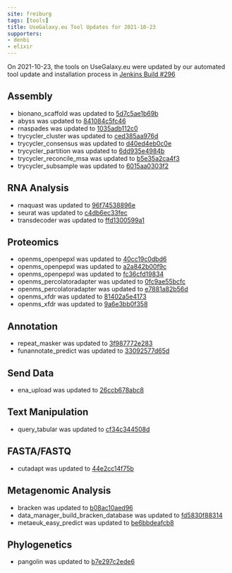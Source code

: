 ```yaml
---
site: freiburg
tags: [tools]
title: UseGalaxy.eu Tool Updates for 2021-10-23
supporters:
- denbi
- elixir
---
```


On 2021-10-23, the tools on UseGalaxy.eu were updated by our automated tool update and installation process in [Jenkins Build #296](https://build.galaxyproject.eu/job/usegalaxy-eu/job/install-tools/#296/)


## Assembly

- bionano_scaffold was updated to [5d7c5ae1b69b](https://toolshed.g2.bx.psu.edu/view/bgruening/bionano_scaffold/5d7c5ae1b69b)
- abyss was updated to [841084c5fc46](https://toolshed.g2.bx.psu.edu/view/iuc/abyss/841084c5fc46)
- rnaspades was updated to [1035adb112c0](https://toolshed.g2.bx.psu.edu/view/iuc/rnaspades/1035adb112c0)
- trycycler_cluster was updated to [ced385aa976d](https://toolshed.g2.bx.psu.edu/view/iuc/trycycler_cluster/ced385aa976d)
- trycycler_consensus was updated to [d40ed4eb0c0e](https://toolshed.g2.bx.psu.edu/view/iuc/trycycler_consensus/d40ed4eb0c0e)
- trycycler_partition was updated to [6dd935e4984b](https://toolshed.g2.bx.psu.edu/view/iuc/trycycler_partition/6dd935e4984b)
- trycycler_reconcile_msa was updated to [b5e35a2ca4f3](https://toolshed.g2.bx.psu.edu/view/iuc/trycycler_reconcile_msa/b5e35a2ca4f3)
- trycycler_subsample was updated to [6015aa0303f2](https://toolshed.g2.bx.psu.edu/view/iuc/trycycler_subsample/6015aa0303f2)

## RNA Analysis

- rnaquast was updated to [96f74538896e](https://toolshed.g2.bx.psu.edu/view/iuc/rnaquast/96f74538896e)
- seurat was updated to [c4db6ec33fec](https://toolshed.g2.bx.psu.edu/view/iuc/seurat/c4db6ec33fec)
- transdecoder was updated to [ffd1300599a1](https://toolshed.g2.bx.psu.edu/view/iuc/transdecoder/ffd1300599a1)

## Proteomics

- openms_openpepxl was updated to [40cc19c0dbd6](https://toolshed.g2.bx.psu.edu/view/galaxyp/openms_openpepxl/40cc19c0dbd6)
- openms_openpepxl was updated to [a2a842b00f9c](https://toolshed.g2.bx.psu.edu/view/galaxyp/openms_openpepxl/a2a842b00f9c)
- openms_openpepxl was updated to [fc36cfd19834](https://toolshed.g2.bx.psu.edu/view/galaxyp/openms_openpepxl/fc36cfd19834)
- openms_percolatoradapter was updated to [0fc9ae55bcfc](https://toolshed.g2.bx.psu.edu/view/galaxyp/openms_percolatoradapter/0fc9ae55bcfc)
- openms_percolatoradapter was updated to [e7881a82b56d](https://toolshed.g2.bx.psu.edu/view/galaxyp/openms_percolatoradapter/e7881a82b56d)
- openms_xfdr was updated to [81402a5e4173](https://toolshed.g2.bx.psu.edu/view/galaxyp/openms_xfdr/81402a5e4173)
- openms_xfdr was updated to [9a6e3bb0f358](https://toolshed.g2.bx.psu.edu/view/galaxyp/openms_xfdr/9a6e3bb0f358)

## Annotation

- repeat_masker was updated to [3f987772e283](https://toolshed.g2.bx.psu.edu/view/bgruening/repeat_masker/3f987772e283)
- funannotate_predict was updated to [33092577d65d](https://toolshed.g2.bx.psu.edu/view/iuc/funannotate_predict/33092577d65d)

## Send Data

- ena_upload was updated to [26ccb678abc8](https://toolshed.g2.bx.psu.edu/view/iuc/ena_upload/26ccb678abc8)

## Text Manipulation

- query_tabular was updated to [cf34c344508d](https://toolshed.g2.bx.psu.edu/view/iuc/query_tabular/cf34c344508d)

## FASTA/FASTQ

- cutadapt was updated to [44e2cc14f75b](https://toolshed.g2.bx.psu.edu/view/lparsons/cutadapt/44e2cc14f75b)

## Metagenomic Analysis

- bracken was updated to [b08ac10aed96](https://toolshed.g2.bx.psu.edu/view/iuc/bracken/b08ac10aed96)
- data_manager_build_bracken_database was updated to [fd5830f88314](https://toolshed.g2.bx.psu.edu/view/iuc/data_manager_build_bracken_database/fd5830f88314)
- metaeuk_easy_predict was updated to [be6bbdeafcb8](https://toolshed.g2.bx.psu.edu/view/iuc/metaeuk_easy_predict/be6bbdeafcb8)

## Phylogenetics

- pangolin was updated to [b7e297c2ede6](https://toolshed.g2.bx.psu.edu/view/iuc/pangolin/b7e297c2ede6)

